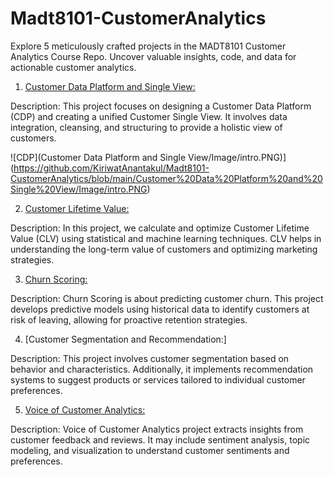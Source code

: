 # Madt8101-CustomerAnalytics

Explore 5 meticulously crafted projects in the MADT8101 Customer Analytics Course Repo. Uncover valuable insights, code, and data for actionable customer analytics.

1. [Customer Data Platform and Single View:](https://github.com/KiriwatAnantakul/Madt8101-CustomerAnalytics/blob/main/Customer%20Data%20Platform%20and%20Single%20View/README.md)

Description: This project focuses on designing a Customer Data Platform (CDP) and creating a unified Customer Single View. It involves data integration, cleansing, and structuring to provide a holistic view of customers.

![CDP](Customer Data Platform and Single View/Image/intro.PNG)](https://github.com/KiriwatAnantakul/Madt8101-CustomerAnalytics/blob/main/Customer%20Data%20Platform%20and%20Single%20View/Image/intro.PNG)

2. [Customer Lifetime Value:](https://github.com/KiriwatAnantakul/Madt8101-CustomerAnalytics/blob/main/Customer%20Lifetime%20Value/README.md)

Description: In this project, we calculate and optimize Customer Lifetime Value (CLV) using statistical and machine learning techniques. CLV helps in understanding the long-term value of customers and optimizing marketing strategies.

3. [Churn Scoring:](https://github.com/KiriwatAnantakul/Madt8101-CustomerAnalytics/blob/main/Customer%20Scoring/README.md)

Description: Churn Scoring is about predicting customer churn. This project develops predictive models using historical data to identify customers at risk of leaving, allowing for proactive retention strategies.

4. [Customer Segmentation and Recommendation:]

Description: This project involves customer segmentation based on behavior and characteristics. Additionally, it implements recommendation systems to suggest products or services tailored to individual customer preferences.

5. [Voice of Customer Analytics:](https://github.com/KiriwatAnantakul/Madt8101-CustomerAnalytics/blob/main/README.md)

Description: Voice of Customer Analytics project extracts insights from customer feedback and reviews. It may include sentiment analysis, topic modeling, and visualization to understand customer sentiments and preferences.


